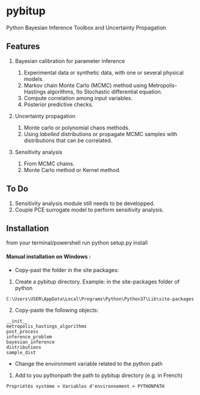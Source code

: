 # pybitup
Python Bayesian Inference Toolbox and Uncertainty Propagation 

## Features 

1. Bayesian calibration for parameter inference
    1. Experimental data or synthetic data, with one or several physical models. 
    2. Markov chain Monte Carlo (MCMC) method using Metropolis-Hastings algorithms, Ito Stochastic differential equation. 
    3. Compute correlation among input variables.  
    4. Posterior predictive checks. 
    
2. Uncertainty propagation
    1. Monte carlo or polynomial chaos methods. 
    2. Using *labelled* distributions or propagate MCMC samples with distributions that can be correlated. 
    
3. Sensitivity analysis
    1. From MCMC chains. 
    2. Monte Carlo method or Kernel method. 
    
    
## To Do 

1. Sensitivity analysis module still needs to be developped. 
2. Couple PCE surrogate model to perform sensitivity analysis. 


## Installation 
from your terminal/powershell run
python setup.py install 


#### Manual installation on Windows : 

* Copy-past the folder in the site packages: 
1. Create a pybitup directory. Example: in the site-packages folder of python 
```
C:\Users\USER\AppData\Local\Programs\Python\Python37\Lib\site-packages
```
2. Copy-paste the following objects: 
```
__init__
metropolis_hastings_algorithms
post_process
inference_problem
bayesian_inference
distributions
sample_dist
```


* Change the environment variable related to the python path 

1. Add to you pythonpath the path to pybitup directory 
(e.g. in French) 
```
Propriétés système > Variables d'environnement > PYTHONPATH 
```
